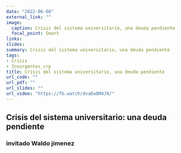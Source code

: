 ```yaml
---
date: "2022-06-08"
external_link: ""
image:
  caption: Crisis del sistema universitario, una deuda pendiente
  focal_point: Smart
links:
slides: 
summary: Crisis del sistema universitario, una deuda pendiente
tags:
- Crisis
- Insurgentes_crp
title: Crisis del sistema universitario, una deuda pendiente
url_code: ""
url_pdf: ""
url_slides: ""
url_video: "https://fb.watch/dvaEw8M4J9/"
---
```


## Crisis del sistema universitario: una deuda pendiente
### invitado Waldo jimenez
